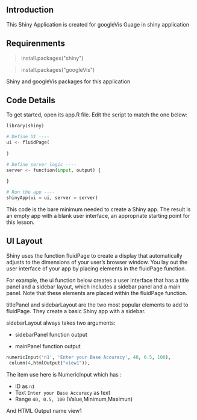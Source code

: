 ## Introduction 

This Shiny Application is created for googleVis Guage in shiny application 

## Requirenments 

> install.packages("shiny")

> install.packages("googleVis")

Shiny and googleVis packages for this application 

## Code Details 
To get started, open its app.R file. Edit the script to match the one below:
```python
library(shiny)

# Define UI ----
ui <- fluidPage(
  
)

# Define server logic ----
server <- function(input, output) {
  
}

# Run the app ----
shinyApp(ui = ui, server = server)
```
This code is the bare minimum needed to create a Shiny app. The result is an empty app with a blank user interface, an appropriate starting point for this lesson.

## UI Layout
Shiny uses the function fluidPage to create a display that automatically adjusts to the dimensions of your user’s browser window. You lay out the user interface of your app by placing elements in the fluidPage function.

For example, the ui function below creates a user interface that has a title panel and a sidebar layout, which includes a sidebar panel and a main panel. Note that these elements are placed within the fluidPage function.


titlePanel and sidebarLayout are the two most popular elements to add to fluidPage. They create a basic Shiny app with a sidebar.

sidebarLayout always takes two arguments:

- sidebarPanel function output

- mainPanel function output

```python
numericInput('n1', 'Enter your Base Accuracy', 40, 0.5, 100),
 column(4,htmlOutput("view1")),
```
The item use here is NumericInput which has :
- ID as `n1`
- Text `Enter your Base Accuracy` as text
- Range `40, 0.5, 100` (Value,Minimum,Maximun)

And HTML Output name view1


